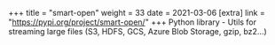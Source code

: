 +++
title = "smart-open"
weight = 33
date = 2021-03-06
[extra]
link = "https://pypi.org/project/smart-open/"
+++
Python library - Utils for streaming large files (S3, HDFS, GCS, Azure Blob Storage, gzip, bz2...)

